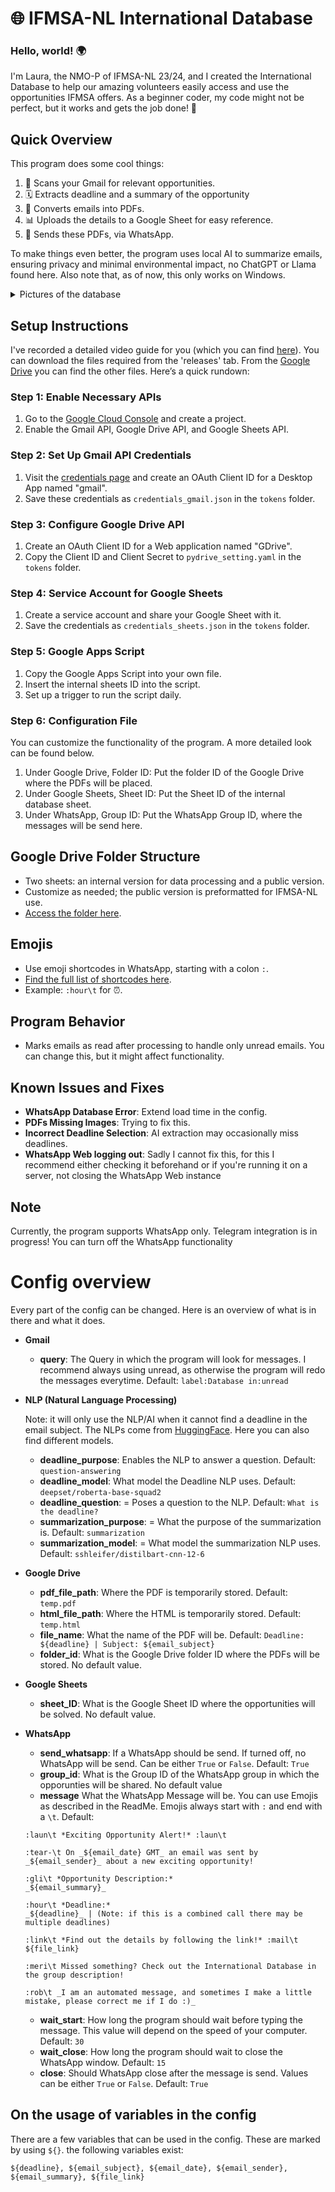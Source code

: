 # 🌐 IFMSA-NL International Database

### Hello, world! 🌍
I'm Laura, the NMO-P of IFMSA-NL 23/24, and I created the International Database to help our amazing volunteers easily access and use the opportunities IFMSA offers. As a beginner coder, my code might not be perfect, but it works and gets the job done! 🚀

## Quick Overview
This program does some cool things:
1. 📧 Scans your Gmail for relevant opportunities.
2. 🗓️ Extracts deadline and a summary of the opportunity
3. 📄 Converts emails into PDFs.
4. 📊 Uploads the details to a Google Sheet for easy reference.
5. 📲 Sends these PDFs,  via WhatsApp.

To make things even better, the program uses local AI to summarize emails, ensuring privacy and minimal environmental impact, no ChatGPT or Llama found here.
Also note that, as of now, this only works on Windows.

<details>
<summary> Pictures of the database </summary>

## Pictures of the database

<img width="664" alt="database_start" src="https://github.com/Lauraevelynnn/IFMSANL_International_Database/assets/167855057/0886a6f2-0d07-4f34-9a22-7f8074854e6a">

<sup>_(Front page of the International Database Sheet, I removed my contact information for privacy)_</sup>
****

<img width="969" alt="database_sheet" src="https://github.com/Lauraevelynnn/IFMSANL_International_Database/assets/167855057/ecefb937-79dc-436a-b066-48ceb39363c1">

<sup>_(All the opportunities lined up)_</sup>
****

<img width="644" alt="whatsapp" src="https://github.com/Lauraevelynnn/IFMSANL_International_Database/assets/167855057/dc58d5d1-14e7-4d5a-a576-c1f17d529a1e">

<sup>_(The message sent on WhatsApp)_</sup>

****

</details>

## Setup Instructions
I've recorded a detailed video guide for you (which you can find [here](https://youtube.com/watch?v=sMn-jyc31u8)). You can download the files required from the 'releases' tab. From the [Google Drive](https://drive.google.com/drive/folders/1PtnCCO9G2ouEJ_F30BNIOzhu37pgPJbn?usp=share_link) you can find the other files. Here’s a quick rundown:

### Step 1: Enable Necessary APIs
1. Go to the [Google Cloud Console](https://console.cloud.google.com/projectselector2/apis/credentials?supportedpurview=project) and create a project.
2. Enable the Gmail API, Google Drive API, and Google Sheets API.

### Step 2: Set Up Gmail API Credentials
1. Visit the [credentials page](https://console.cloud.google.com/apis/credentials?project=peppy-goods-422010-e6&supportedpurview=project) and create an OAuth Client ID for a Desktop App named "gmail".
2. Save these credentials as `credentials_gmail.json` in the `tokens` folder.

### Step 3: Configure Google Drive API
1. Create an OAuth Client ID for a Web application named "GDrive".
2. Copy the Client ID and Client Secret to `pydrive_setting.yaml` in the `tokens` folder.

### Step 4: Service Account for Google Sheets
1. Create a service account and share your Google Sheet with it.
2. Save the credentials as `credentials_sheets.json` in the `tokens` folder.

### Step 5: Google Apps Script
1. Copy the Google Apps Script into your own file.
2. Insert the internal sheets ID into the script.
3. Set up a trigger to run the script daily.

### Step 6: Configuration File
You can customize the functionality of the program. A more detailed look can be found below.
1. Under Google Drive, Folder ID: Put the folder ID of the Google Drive where the PDFs will be placed.
2. Under Google Sheets, Sheet ID: Put the Sheet ID of the internal database sheet.
3. Under WhatsApp, Group ID: Put the WhatsApp Group ID, where the messages will be send here.

## Google Drive Folder Structure
- Two sheets: an internal version for data processing and a public version.
- Customize as needed; the public version is preformatted for IFMSA-NL use.
- [Access the folder here](https://drive.google.com/drive/folders/1PtnCCO9G2ouEJ_F30BNIOzhu37pgPJbn?usp=share_link).

## Emojis
- Use emoji shortcodes in WhatsApp, starting with a colon `:`. 
- [Find the full list of shortcodes here](https://gist.github.com/hkan/264423ab0ee720efb55e05a0f5f90887).
- Example: `:hour\t` for ⏰.

## Program Behavior
- Marks emails as read after processing to handle only unread emails. You can change this, but it might affect functionality.

## Known Issues and Fixes
- **WhatsApp Database Error**: Extend load time in the config.
- **PDFs Missing Images**: Trying to fix this.
- **Incorrect Deadline Selection**: AI extraction may occasionally miss deadlines.
- **WhatsApp Web logging out**: Sadly I cannot fix this, for this I recommend either checking it beforehand or if you're running it on a server, not closing the WhatsApp Web instance

## Note
Currently, the program supports WhatsApp only. Telegram integration is in progress! You can turn off the WhatsApp functionality


# Config overview
Every part of the config can be changed. Here is an overview of what is in there and what it does.

- **Gmail**

    - **query**: The Query in which the program will look for messages. I recommend always using unread, as otherwise the program will redo the messages everytime. Default: `label:Database in:unread`

- **NLP (Natural Language Processing)**
    
    Note: it will only use the NLP/AI when it cannot find a deadline in the email subject. The NLPs come from [HuggingFace](https://huggingface.co). Here you can also find different models.
    - **deadline_purpose**: Enables the NLP to answer a question. Default: `question-answering`
    - **deadline_model**: What model the Deadline NLP uses. Default: `deepset/roberta-base-squad2`
    - **deadline_question**: = Poses a question to the NLP. Default: `What is the deadline?`
    - **summarization_purpose**: = What the purpose of the summarization is. Default: `summarization`
    - **summarization_model**: = What model the summarization NLP uses. Default: `sshleifer/distilbart-cnn-12-6`

- **Google Drive**

    - **pdf_file_path**: Where the PDF is temporarily stored. Default: `temp.pdf`
    - **html_file_path**: Where the HTML is temporarily stored. Default: `temp.html`
    - **file_name**: What the name of the PDF will be. Default: `Deadline: ${deadline} | Subject: ${email_subject}`
    - **folder_id**: What is the Google Drive folder ID where the PDFs will be stored. No default value.

- **Google Sheets**

    - **sheet_ID**: What is the Google Sheet ID where the opportunities will be solved. No default value.

- **WhatsApp**

    - **send_whatsapp**: If a WhatsApp should be send. If turned off, no WhatsApp will be send. Can be either `True` or `False`. Default: `True`
    - **group_id**: What is the Group ID of the WhatsApp group in which the opporunties will be shared. No default value
    - **message** What the WhatsApp Message will be. You can use Emojis as described in the ReadMe. Emojis always start with `:` and end with a `\t`. Default: 

    ```
    :laun\t *Exciting Opportunity Alert!* :laun\t

    :tear-\t On _${email_date} GMT_ an email was sent by _${email_sender}_ about a new exciting opportunity!
    
    :gli\t *Opportunity Description:*
    _${email_summary}_

    :hour\t *Deadline:*
    _${deadline}_ | (Note: if this is a combined call there may be multiple deadlines)
    
    :link\t *Find out the details by following the link!* :mail\t
    ${file_link}
    
    :meri\t Missed something? Check out the International Database in the group description!
    
    :rob\t _I am an automated message, and sometimes I make a little mistake, please correct me if I do :)_
    ```

    - **wait_start**: How long the program should wait before typing the message. This value will depend on the speed of your computer. Default: `30`
    - **wait_close**: How long the program should wait to close the WhatsApp window. Default: `15`
    - **close**: Should WhatsApp close after the message is send. Values can be either `True` or `False`. Default: `True`


## On the usage of variables in the config

There are a few variables that can be used in the config. These are marked by using `${}`. the following variables exist:
    
    ${deadline}, ${email_subject}, ${email_date}, ${email_sender}, ${email_summary}, ${file_link}
